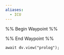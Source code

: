```yaml
---
aliases:
  - ICU
---
```


%% Begin Waypoint %%


%% End Waypoint %%

```dataviewjs
await dv.view("prolog");
```
